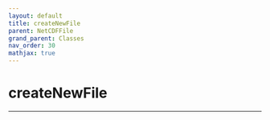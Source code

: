 ```yaml
---
layout: default
title: createNewFile
parent: NetCDFFile
grand_parent: Classes
nav_order: 30
mathjax: true
---
```


#  createNewFile




---

